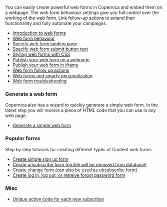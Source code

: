You can easily create powerful web forms in Copernica and embed them on a webpage. The web form behaviour settings give you full control over the working of the web form. Link follow-up actions to extend their functionallity and fully automate your campaigns.

- [Introduction to web forms](http://www.copernica.com/en/support/introduction-to-web-forms)
- [Web form behaviour](http://www.copernica.com/en/support/the-content-web-form-behaviour-wizard)
- [Specify web form landing page](http://www.copernica.com/en/support/specify-web-form-landing-page)
- [Specify web form submit button text](http://www.copernica.com/en/support/specify-web-form-submit-button-text)
- [Styling web forms with CSS](http://www.copernica.com/en/support/css-and-xslt)
- [Publish your web form on a webpage](http://www.copernica.com/en/support/publish-your-web-form)
- [Publish your web form in iframe](http://www.copernica.com/en/support/publish-webform-from-content-in-iframe)
- [Web form follow up actions](http://www.copernica.com/en/support/follow-up-actions-for-web-forms)
- [Web forms and smarty personalization](http://www.copernica.com/en/support/smarty-personalization-in-web-forms)
- [Web form troubleshooting](http://www.copernica.com/en/support/content-webform-troubleshoot-page)

### Generate a web form

Copernica also has a wizard to quickly generate a simple web form. In the latest step you will receive a piece of HTML code that you can use in any web page.

- [Generate a simple web form](https://www.copernica.com/en/support/generate-a-web-form-without-a-hassle)

### Popular forms

Step by step tutorials for creating different types of Content web forms

- [Create simple sign up form](http://www.copernica.com/en/support/newsletter-sign-up-form)
- [Create unsubscribe form (profile will be removed from database)](http://www.copernica.com/en/support/unsubscribe-form-remove-profile-entirely)
- [Create change form (can also be used as ubsubscribe form)](http://www.copernica.com/en/support/create-change-web-form)
- [Create log in, log out, or retreive forgot password form](http://www.copernica.com/en/support/login-logout-and-forgot-password-form)

### Misc

- [Unique action code for each new subscriber](http://www.copernica.com/en/support/unique-action-code-for-new-subscribers)